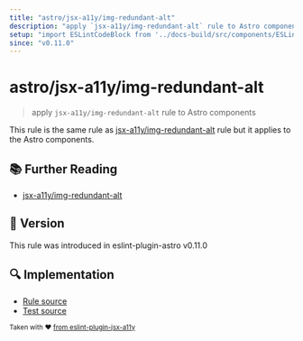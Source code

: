 ```yaml
---
title: "astro/jsx-a11y/img-redundant-alt"
description: "apply `jsx-a11y/img-redundant-alt` rule to Astro components"
setup: "import ESLintCodeBlock from '../docs-build/src/components/ESLintCodeBlockWrap.astro'"
since: "v0.11.0"
---
```


# astro/jsx-a11y/img-redundant-alt

> apply `jsx-a11y/img-redundant-alt` rule to Astro components

This rule is the same rule as [jsx-a11y/img-redundant-alt](https://github.com/jsx-eslint/eslint-plugin-jsx-a11y/tree/HEAD/docs/rules/img-redundant-alt.md) rule but it applies to the Astro components.

## :books: Further Reading

- [jsx-a11y/img-redundant-alt](https://github.com/jsx-eslint/eslint-plugin-jsx-a11y/tree/HEAD/docs/rules/img-redundant-alt.md)

## :rocket: Version

This rule was introduced in eslint-plugin-astro v0.11.0

## :mag: Implementation

- [Rule source](https://github.com/ota-meshi/eslint-plugin-astro/blob/main/src/rules/jsx-a11y/img-redundant-alt.ts)
- [Test source](https://github.com/ota-meshi/eslint-plugin-astro/blob/main/tests/src/rules/jsx-a11y/img-redundant-alt.ts)

<sup>Taken with ❤️ [from eslint-plugin-jsx-a11y](https://github.com/jsx-eslint/eslint-plugin-jsx-a11y/tree/HEAD/docs/rules/img-redundant-alt.md)</sup>
